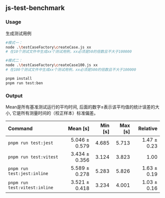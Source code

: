 ## js-test-benchmark

### Usage
生成测试用例
```bash
#模式一：
node .\testCaseFactory\createCase.js xx
# 在10个测试文件中生成xx个测试用例，xx必须是50的倍数且不大于100000

#模式二：
node .\testCaseFactory\createCase100.js xx
# 在100个测试文件中生成xx个测试用例，xx必须是500的倍数且不大于100000
```

```bash
pnpm install
pnpm run test:ben
```

### Output
Mean是所有基准测试运行的平均时间, 后面的数字±表示该平均值的统计误差的大小, 它是所有测量时间的（校正样本）标准偏差。

| Command | Mean [s] | Min [s] | Max [s] | Relative |
|:---|---:|---:|---:|---:|
| `pnpm run test:jest` | 5.046 ± 0.579 | 4.685 | 5.713 | 1.47 ± 0.23 |
| `pnpm run test:vitest` | 3.434 ± 0.356 | 3.124 | 3.823 | 1.00 |
| `pnpm run test:jest:inline` | 5.589 ± 0.278 | 5.283 | 5.826 | 1.63 ± 0.19 |
| `pnpm run test:vitest:inline` | 3.521 ± 0.418 | 3.234 | 4.001 | 1.03 ± 0.16 |
